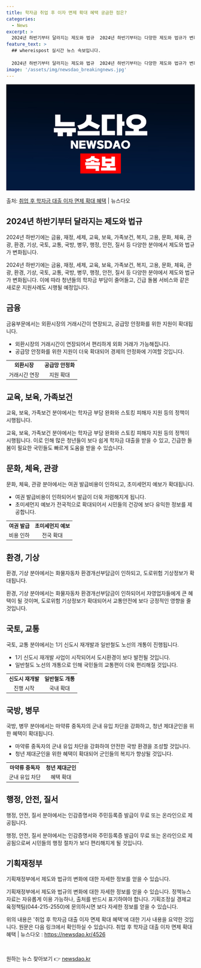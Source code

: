 ```yaml
---
title: 학자금 취업 후 이자 면제 확대 혜택 궁금한 점은?
categories:
  - News
excerpt: >
  2024년 하반기부터 달라지는 제도와 법규  2024년 하반기부터는 다양한 제도와 법규가 변화함에 따라 청년…
feature_text: >
  ## whereispost 실시간 뉴스 속보입니다.

  2024년 하반기부터 달라지는 제도와 법규  2024년 하반기부터는 다양한 제도와 법규가 변화함에 따라 청년…
image: '/assets/img/newsdao_breakingnews.jpg'
---
```


![뉴스다오 속보](/assets/img/newsdao_breakingnews.jpg)

<p>출처: <a href="https://newsdao.kr/4526" rel="dofollow">취업 후 학자금 대출 이자 면제 확대 혜택</a> | 뉴스다오</p>

<h2 data-ke-size="size26">2024년 하반기부터 달라지는 제도와 법규</h2>
2024년 하반기에는 금융, 재정, 세제, 교육, 보육, 가족보건, 복지, 고용, 문화, 체육, 관광, 환경, 기상, 국토, 교통, 국방, 병무, 행정, 안전, 질서 등 다양한 분야에서 제도와 법규가 변화됩니다.

<p data-ke-size="size16">2024년 하반기에는 금융, 재정, 세제, 교육, 보육, 가족보건, 복지, 고용, 문화, 체육, 관광, 환경, 기상, 국토, 교통, 국방, 병무, 행정, 안전, 질서 등 다양한 분야에서 제도와 법규가 변화됩니다. 이에 따라 청년들의 학자금 부담이 줄어들고, 긴급 돌봄 서비스와 같은 새로운 지원사례도 시행될 예정입니다.<p>

<h2 data-ke-size="size24">금융</h2>
금융부문에서는 외환시장의 거래시간이 연장되고, 공급망 안정화를 위한 지원이 확대됩니다.

<ul>
  <li>외환시장의 거래시간이 연장되어서 편리하게 외화 거래가 가능해집니다.</li>
  <li>공급망 안정화를 위한 지원이 더욱 확대되어 경제의 안정화에 기여할 것입니다.</li>
</ul>

<table>
	<tr>
		<td style="text-align: center; height: 17px;"><b>외환시장</b></td>
		<td style="text-align: center; height: 17px;"><b>공급망 안정화</b></td>
	</tr>
	<tr>
		<td style="text-align: center; height: 17px;">거래시간 연장</td>
		<td style="text-align: center; height: 17px;">지원 확대</td>
	</tr>
</table>

<h2 data-ke-size="size24">교육, 보육, 가족보건</h2>
교육, 보육, 가족보건 분야에서는 학자금 부담 완화와 스토킹 피해자 지원 등의 정책이 시행됩니다.

<p data-ke-size="size16">교육, 보육, 가족보건 분야에서는 학자금 부담 완화와 스토킹 피해자 지원 등의 정책이 시행됩니다. 이로 인해 많은 청년들이 보다 쉽게 학자금 대출을 받을 수 있고, 긴급한 돌봄이 필요한 국민들도 빠르게 도움을 받을 수 있습니다.<p>

<h2 data-ke-size="size24">문화, 체육, 관광</h2>
문화, 체육, 관광 분야에서는 여권 발급비용이 인하되고, 초미세먼지 예보가 확대됩니다.

<ul>
  <li>여권 발급비용이 인하되어서 발급이 더욱 저렴해지게 됩니다.</li>
  <li>초미세먼지 예보가 전국적으로 확대되어서 시민들의 건강에 보다 유익한 정보를 제공합니다.</li>
</ul>

<table>
	<tr>
		<td style="text-align: center; height: 17px;"><b>여권 발급</b></td>
		<td style="text-align: center; height: 17px;"><b>초미세먼지 예보</b></td>
	</tr>
	<tr>
		<td style="text-align: center; height: 17px;">비용 인하</td>
		<td style="text-align: center; height: 17px;">전국 확대</td>
	</tr>
</table>

<h2 data-ke-size="size24">환경, 기상</h2>
환경, 기상 분야에서는 화물자동차 환경개선부담금이 인하되고, 도로위험 기상정보가 확대됩니다.

<p data-ke-size="size16">환경, 기상 분야에서는 화물자동차 환경개선부담금이 인하되어서 자영업자들에게 큰 혜택이 될 것이며, 도로위험 기상정보가 확대되어서 교통안전에 보다 긍정적인 영향을 줄 것입니다.<p>

<h2 data-ke-size="size24">국토, 교통</h2>
국토, 교통 분야에서는 1기 신도시 재개발과 일반철도 노선의 개통이 진행됩니다.

<ul>
  <li>1기 신도시 재개발 사업이 시작되어서 도시환경이 보다 발전될 것입니다.</li>
  <li>일반철도 노선의 개통으로 인해 국민들의 교통편이 더욱 편리해질 것입니다.</li>
</ul>

<table>
	<tr>
		<td style="text-align: center; height: 17px;"><b>신도시 재개발</b></td>
		<td style="text-align: center; height: 17px;"><b>일반철도 개통</b></td>
	</tr>
	<tr>
		<td style="text-align: center; height: 17px;">진행 시작</td>
		<td style="text-align: center; height: 17px;">국내 확대</td>
	</tr>
</table>

<h2 data-ke-size="size24">국방, 병무</h2>
국방, 병무 분야에서는 마약류 중독자의 군내 유입 차단을 강화하고, 청년 제대군인을 위한 혜택이 확대됩니다.

<ul>
  <li>마약류 중독자의 군내 유입 차단을 강화하여 안전한 국방 환경을 조성할 것입니다.</li>
  <li>청년 제대군인을 위한 혜택이 확대되어 군인들의 복지가 향상될 것입니다.</li>
</ul>

<table>
	<tr>
		<td style="text-align: center; height: 17px;"><b>마약류 중독자</b></td>
		<td style="text-align: center; height: 17px;"><b>청년 제대군인</b></td>
	</tr>
	<tr>
		<td style="text-align: center; height: 17px;">군내 유입 차단</td>
		<td style="text-align: center; height: 17px;">혜택 확대</td>
	</tr>
</table>

<h2 data-ke-size="size24">행정, 안전, 질서</h2>
행정, 안전, 질서 분야에서는 인감증명서와 주민등록증 발급이 무료 또는 온라인으로 제공됩니다.

<p data-ke-size="size16">행정, 안전, 질서 분야에서는 인감증명서와 주민등록증 발급이 무료 또는 온라인으로 제공됨으로써 시민들의 행정 절차가 보다 편리해지게 될 것입니다.<p>

<h2 data-ke-size="size24">기획재정부</h2>
기획재정부에서 제도와 법규의 변화에 대한 자세한 정보를 얻을 수 있습니다.

<p data-ke-size="size16">기획재정부에서 제도와 법규의 변화에 대한 자세한 정보를 얻을 수 있습니다. 정책뉴스자료는 자유롭게 이용 가능하나, 출처를 반드시 표기하여야 합니다. 기획조정실 경제교육정책팀(044-215-2550)에 문의하시면 보다 자세한 정보를 얻을 수 있습니다.</p>

위의 내용은 '취업 후 학자금 대출 이자 면제 확대 혜택'에 대한 기사 내용을 요약한 것입니다. 원문은 다음 링크에서 확인하실 수 있습니다.
취업 후 학자금 대출 이자 면제 확대 혜택 | 뉴스다오  : https://newsdao.kr/4526

<p data-ke-size="size16">&nbsp;</p> 

원하는 뉴스 찾아보기 👉 <a href="https://newsdao.kr" rel="dofollow">newsdao.kr</a>


